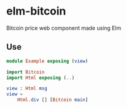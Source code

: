 # elm-bitcoin
Bitcoin price web component made using Elm

## Use

```elm
module Example exposing (view)

import Bitcoin
import Html exposing (..)

view : Html msg
view =
    Html.div [] [Bitcoin main]
```
